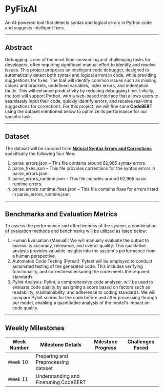 # PyFixAI
An AI-powered tool that detects syntax and logical errors in Python code and suggests intelligent fixes. 
___

## Abstract 
Debugging is one of the most time-consuming and challenging tasks for developers, often requiring significant manual effort to identify and resolve issues. This project proposes an intelligent code debugger, designed to automatically detect both syntax and logical errors in code, while providing suggestions for fixes. The tool will identify common issues such as missing colons and brackets, undefined variables, index errors, and indentation faults. This will enhance productivity by reducing debugging time. Initially, the tool will support Python, with a web-based interface that allows users to seamlessly input their code, quickly identify errors, and receive real-time suggestions for corrections. For this project, we will fine-tune **CodeBERT** using the dataset mentioned below to optimize its performance for our specific task. 
___
 
## Dataset 
The dataset will be sourced from [**Natural Syntax Errors and Corrections**](https://figshare.com/articles/dataset/Python3_6_Natural_Syntax_Errors_and_Corrections/8244686?file=15438185) specifically the following four files: 
1. parse_errors.json – This file contains around 62,965 syntax errors. 
2. parse_fixes.json – This file provides corrections for the syntax errors in parse_errors.json. 
3. parse_errors_runtime.json – This file includes around 62,965 basic runtime errors. 
4. parse_errors_runtime_fixes.json – This file contains fixes for errors listed in parse_errors_runtime.json. 
___

## Benchmarks and Evaluation Metrics 
To assess the performance and effectiveness of the system, a combination of evaluation methods and benchmarks will be utilized as listed below: 
1. Human Evaluation (Manual): We will manually evaluate the output to assess its accuracy, relevance, and overall quality. This qualitative analysis provides valuable insights into the system's performance from a human perspective.  
2. Automated Code Testing (Pytest): Pytest will be employed to conduct automated testing of the generated code. This includes verifying functionality, and correctness ensuring the code meets the required standards.  
3. Pylint Analysis: Pylint, a comprehensive code analyzer, will be used to evaluate code quality by assigning a score based on factors such as readability, maintainability, and adherence to coding standards. We will compare Pylint scores for the code before and after processing through our model, enabling a quantitative analysis of the model's impact on code quality.
___

## Weekly Milestones
| Week Number  | Milestone Details | Milestone Progress | Challenges Faced |
| ------------- | ------------- | ------------- | ------------- |
| Week 10  | Preparing and Preprocessing dataset  |  | |
| Week 11  | Understanding and Finetuning CodeBERT  |  |  |
